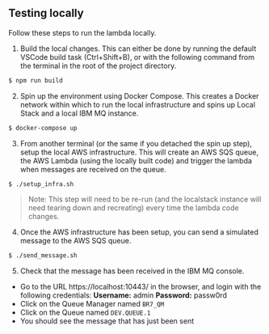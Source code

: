 ## Testing locally
Follow these steps to run the lambda locally.

1. Build the local changes. This can either be done by running the default VSCode build task (Ctrl+Shift+B), or with the following command from the terminal in the root of the project directory.

```bash
$ npm run build
```

2. Spin up the environment using Docker Compose. This creates a Docker network within which to run the local infrastructure and spins up Local Stack and a local IBM MQ instance.

```bash
$ docker-compose up
```

3. From another terminal (or the same if you detached the spin up step), setup the local AWS infrastructure. This will create an AWS SQS queue, the AWS Lambda (using the locally built code) and trigger the lambda when messages are received on the queue.

```bash
$ ./setup_infra.sh
```

> Note: This step will need to be re-run (and the localstack instance will need tearing down and recreating) every time the lambda code changes.

4. Once the AWS infrastructure has been setup, you can send a simulated message to the AWS SQS queue.

```bash
$ ./send_message.sh
```

5. Check that the message has been received in the IBM MQ console.
- Go to the URL https://localhost:10443/ in the browser, and login with the following credentials:
  **Username:** admin
  **Password:** passw0rd
- Click on the Queue Manager named `BR7_QM`
- Click on the Queue named `DEV.QUEUE.1`
- You should see the message that has just been sent

